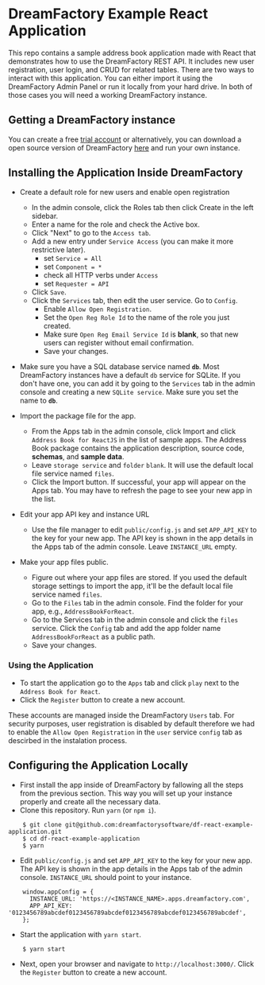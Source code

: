# DreamFactory Example React Application

This repo contains a sample address book application made with React that demonstrates how to use the DreamFactory REST API. It includes new user registration, user login, and CRUD for related tables.
There are two ways to interact with this application. You can either import it using the DreamFactory Admin Panel or run it locally from your hard drive. In both of those cases you will need a working DreamFactory instance.

## Getting a DreamFactory instance

You can create a free [trial account](http://www.dreamfactory.com/register) or alternatively, you can download a open source version of DreamFactory [here](https://www.dreamfactory.com/downloads-interstitial/) and run your own instance.

## Installing the Application Inside DreamFactory

- Create a default role for new users and enable open registration
  - In the admin console, click the Roles tab then click Create in the left sidebar.
  - Enter a name for the role and check the Active box.
  - Click "Next" to go to the `Access tab`.
  - Add a new entry under `Service Access` (you can make it more restrictive later).
      - set `Service = All`
      - set `Component = *`
      - check all HTTP verbs under `Access`
      - set `Requester = API`
  - Click `Save`.
  - Click the `Services` tab, then edit the user service. Go to `Config`.
    - Enable `Allow Open Registration`.
    - Set the `Open Reg Role Id` to the name of the role you just created.
    - Make sure `Open Reg Email Service Id` is **blank**, so that new users can register without email confirmation.
    - Save your changes.

- Make sure you have a SQL database service named **`db`**. Most DreamFactory instances have a default `db` service for SQLite. If you don't have one, you can add it by going to the `Services` tab in the admin console and creating a new `SQLite service`. Make sure you set the name to **`db`**.

- Import the package file for the app.
  - From the Apps tab in the admin console, click Import and click `Address Book for ReactJS` in the list of sample apps. The Address Book package contains the application description, source code, **schemas**, and **sample data**.
  - Leave `storage service` and `folder` `blank`. It will use the default local file service named `files`.
  - Click the Import button. If successful, your app will appear on the Apps tab. You may have to refresh the page to see your new app in the list.

- Edit your app API key and instance URL
  - Use the file manager to edit `public/config.js` and set `APP_API_KEY` to the key for your new app. The API key is shown in the app details in the Apps tab of the admin console. Leave `INSTANCE_URL` empty.

- Make your app files public.
  - Figure out where your app files are stored. If you used the default storage settings to import the app, it'll be the default local file service named `files`.
  - Go to the `Files` tab in the admin console. Find the folder for your app, e.g., `AddressBookForReact`.
  - Go to the Services tab in the admin console and click the `files` service. Click the `Config` tab and add the app folder name `AddressBookForReact` as a public path.
  - Save your changes.

### Using the Application

- To start the application go to the `Apps` tab and click `play` next to the `Address Book for React`.
- Click the `Register` button to create a new account.

These accounts are managed inside the DreamFactory `Users` tab. For security purposes, user registration is disabled by default therefore we had to enable the `Allow Open Registration` in the `user` service `config` tab as descirbed in the instalation process.

## Configuring the Application Locally

- First install the app inside of DreamFactory by fallowing all the steps from the previous section. This way you will set up your instance properly and create all the necessary data.
- Clone this repository. Run `yarn` (or `npm i`).
```
    $ git clone git@github.com:dreamfactorysoftware/df-react-example-application.git
    $ cd df-react-example-application
    $ yarn
```
- Edit `public/config.js` and set `APP_API_KEY` to the key for your new app. The API key is shown in the app details in the Apps tab of the admin console.  `INSTANCE_URL` should point to your instance.
```
    window.appConfig = {
      INSTANCE_URL: 'https://<INSTANCE_NAME>.apps.dreamfactory.com',
      APP_API_KEY: '0123456789abcdef0123456789abcdef0123456789abcdef0123456789abcdef',
    };
```
- Start the application with `yarn start`.
```
    $ yarn start
```
- Next, open your browser and navigate to `http://localhost:3000/`. Click the `Register` button to create a new account.

